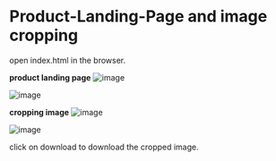 # Product-Landing-Page and image cropping

open index.html in the browser.

<b>product landing page</b>
![image](https://github.com/malathivikaskumar/Product-Landing-Page/assets/173597470/1cfaa790-6224-4958-92ad-44cf9b72a1df)

![image](https://github.com/malathivikaskumar/Product-Landing-Page/assets/173597470/256445dd-e6de-49b7-92c6-bfb722573347)


<b>cropping image</b>
![image](https://github.com/malathivikaskumar/Product-Landing-Page/assets/173597470/a21aab8b-81ae-45dd-9847-4756dce9072b)

![image](https://github.com/malathivikaskumar/Product-Landing-Page/assets/173597470/4baf0729-6d90-460e-b361-8cfee68d2d88)

click on download to download the cropped image.
